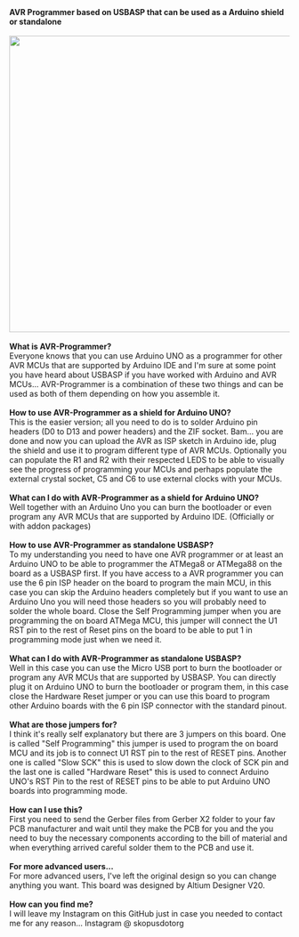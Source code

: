 <b>
AVR Programmer based on USBASP that can be used as a Arduino shield or standalone
</b>
<br><br>
<a href="https://raw.githubusercontent.com/skopusdotorg/AVR-Programmer/main/Images/AVR-Programmer-3d-view.jpg"><img alt="" src="https://raw.githubusercontent.com/skopusdotorg/AVR-Programmer/main/Images/AVR-Programmer-3d-view.jpg" style="width: 800px; height: 533px;" /></a>
<br><br>

<b>
What is AVR-Programmer?
</b><br>
Everyone knows that you can use Arduino UNO as a programmer for other AVR MCUs that are supported by Arduino IDE and I'm sure at some point you have heard about USBASP if you have worked with Arduino and AVR MCUs... AVR-Programmer is a combination of these two things and can be used as both of them depending on how you assemble it.
<br><br>

<b>
How to use AVR-Programmer as a shield for Arduino UNO?
</b><br>
This is the easier version; all you need to do is to solder Arduino pin headers (D0 to D13 and power headers) and the ZIF socket. Bam... you are done and now you can upload the AVR as ISP sketch in Arduino ide, plug the shield and use it to program different type of AVR MCUs. Optionally you can populate the R1 and R2 with their respected LEDS to be able to visually see the progress of programming your MCUs and perhaps populate the external crystal socket, C5 and C6 to use external clocks with your MCUs.
<br><br>

<b>
What can I do with AVR-Programmer as a shield for Arduino UNO?
</b><br>
Well together with an Arduino Uno you can burn the bootloader or even program any AVR MCUs that are supported by Arduino IDE. (Officially or with addon packages)
<br><br>

<b>
How to use AVR-Programmer as standalone USBASP?
</b><br>
To my understanding you need to have one AVR programmer or at least an Arduino UNO to be able to programmer the ATMega8 or ATMega88 on the board as a USBASP first. If you have access to a AVR programmer you can use the 6 pin ISP header on the board to program the main MCU, in this case you can skip the Arduino headers completely but if you want to use an Arduino Uno you will need those headers so you will probably need to solder the whole board. Close the Self Programming jumper when you are programming the on board ATMega MCU, this jumper will connect the U1 RST pin to the rest of Reset pins on the board to be able to put 1 in programming mode just when we need it.
<br><br>

<b>
What can I do with AVR-Programmer as standalone USBASP?
</b><br>
Well in this case you can use the Micro USB port to burn the bootloader or program any AVR MCUs that are supported by USBASP. You can directly plug it on Arduino UNO to burn the bootloader or program them, in this case close the Hardware Reset jumper or you can use this board to program other Arduino boards with the 6 pin ISP connector with the standard pinout. 
<br><br>

<b>
What are those jumpers for?
</b><br>
I think it's really self explanatory but there are 3 jumpers on this board. One is called "Self Programming" this jumper is used to program the on board MCU and its job is to connect U1 RST pin to the rest of RESET pins. Another one is called "Slow SCK" this is used to slow down the clock of SCK pin and the last one is called "Hardware Reset" this is used to connect Arduino UNO's RST Pin to the rest of RESET pins to be able to put Arduino UNO boards into programming mode.
<br><br>

<b>
How can I use this?
</b><br>
First you need to send the Gerber files from Gerber X2 folder to your fav PCB manufacturer and wait until they make the PCB for you and the you need to buy the necessary components according to the bill of material and when everything arrived careful solder them to the PCB and use it.
<br><br>

<b>
For more advanced users...
</b><br>
For more advanced users, I've left the original design so you can change anything you want. This board was designed by Altium Designer V20.
<br><br>

<b>
How can you find me?
</b><br>
I will leave my Instagram on this GitHub just in case you needed to contact me for any reason... Instagram @ skopusdotorg
<br><br>
